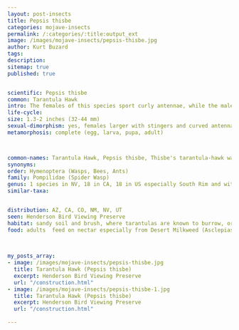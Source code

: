 ```yaml
---
layout: post-insects
title: Pepsis thisbe
categories: mojave-insects
permalink: /:categories/:title:output_ext
image: /images/mojave-insects/pepsis-thisbe.jpg
author: Kurt Buzard
tags: 
description:
sitemap: true
published: true


scientific: Pepsis thisbe
common: Tarantula Hawk
intro: The females of this species sport curly antennae, while the males' are straight. Males do not have stingers and females have ones about 7mm (¼ inch) in length. Adults are nectarivores (feeding on flower material), but females hunt tarantulas as food for larvae, hence their name. They are found throughout the American Southwest in desert areas.
life-cycle: 
size: 1.3-2 inches (32-44 mm)
sexual-dimorphism: yes, females larger with stingers and curved antenna.
metamorphosis: complete (egg, larva, pupa, adult)



common-names: Tarantula Hawk, Pepsis thisbe, Thisbe's tarantula-hawk wasp
synonyms: 
order: Hymenoptera (Wasps, Bees, Ants)
family: Pompilidae (Spider Wasp)
genus: 1 species in NV, 18 in CA, 18 in US especially South Rim and within the Grand Canyon
similar-taxa: 


distribution: AZ, CA, CO, NM, NV, UT
seen: Henderson Bird Viewing Preserve
habitat: sandy soil and brush, where tarantulas are known to burrow, or near flowering plants, where tarantula hawks feed on nectar
food: adults  feed on nectar especially from Desert Milkweed (Asclepias subulata)
 
   

my_posts_array:
- image: /images/mojave-insects/pepsis-thisbe.jpg
  title: Tarantula Hawk (Pepsis thisbe)
  excerpt: Henderson Bird Viewing Preserve
  url: "/construction.html"
- image: /images/mojave-insects/pepsis-thisbe-1.jpg
  title: Tarantula Hawk (Pepsis thisbe)
  excerpt: Henderson Bird Viewing Preserve
  url: "/construction.html"
 
---
```

  
  
 <p></p>
  